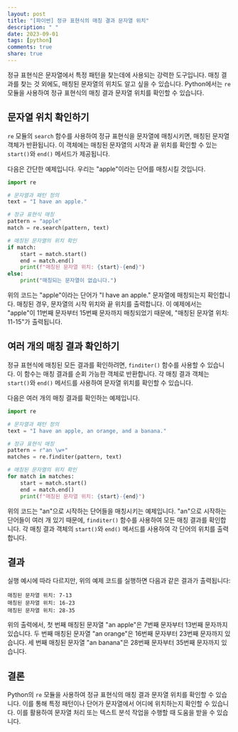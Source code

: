 ```yaml
---
layout: post
title: "[파이썬] 정규 표현식의 매칭 결과 문자열 위치"
description: " "
date: 2023-09-01
tags: [python]
comments: true
share: true
---
```


정규 표현식은 문자열에서 특정 패턴을 찾는데에 사용되는 강력한 도구입니다. 매칭 결과를 찾는 것 외에도, 매칭된 문자열의 위치도 알고 싶을 수 있습니다. Python에서는 `re` 모듈을 사용하여 정규 표현식의 매칭 결과 문자열 위치를 확인할 수 있습니다.

## 문자열 위치 확인하기

`re` 모듈의 `search` 함수를 사용하여 정규 표현식을 문자열에 매칭시키면, 매칭된 문자열 객체가 반환됩니다. 이 객체에는 매칭된 문자열의 시작과 끝 위치를 확인할 수 있는 `start()`와 `end()` 메서드가 제공됩니다.

다음은 간단한 예제입니다. 우리는 "apple"이라는 단어를 매칭시킬 것입니다.

```python
import re

# 문자열과 패턴 정의
text = "I have an apple."

# 정규 표현식 매칭
pattern = "apple"
match = re.search(pattern, text)

# 매칭된 문자열의 위치 확인
if match:
    start = match.start()
    end = match.end()
    print(f"매칭된 문자열 위치: {start}-{end}")
else:
    print("매칭되는 문자열이 없습니다.")
```

위의 코드는 "apple"이라는 단어가 "I have an apple." 문자열에 매칭되는지 확인합니다. 매칭된 경우, 문자열의 시작 위치와 끝 위치를 출력합니다. 이 예제에서는 "apple"이 11번째 문자부터 15번째 문자까지 매칭되었기 때문에, "매칭된 문자열 위치: 11-15"가 출력됩니다.

## 여러 개의 매칭 결과 확인하기

정규 표현식에 매칭된 모든 결과를 확인하려면, `finditer()` 함수를 사용할 수 있습니다. 이 함수는 매칭 결과를 순회 가능한 객체로 반환합니다. 각 매칭 결과 객체는 `start()`와 `end()` 메서드를 사용하여 문자열 위치를 확인할 수 있습니다.

다음은 여러 개의 매칭 결과를 확인하는 예제입니다.

```python
import re

# 문자열과 패턴 정의
text = "I have an apple, an orange, and a banana."

# 정규 표현식 매칭
pattern = r"an \w+"
matches = re.finditer(pattern, text)

# 매칭된 문자열의 위치 확인
for match in matches:
    start = match.start()
    end = match.end()
    print(f"매칭된 문자열 위치: {start}-{end}")
```

위의 코드는 "an"으로 시작하는 단어들을 매칭시키는 예제입니다. "an"으로 시작하는 단어들이 여러 개 있기 때문에, `finditer()` 함수를 사용하여 모든 매칭 결과를 확인합니다. 각 매칭 결과 객체의 `start()`와 `end()` 메서드를 사용하여 각 단어의 위치를 출력합니다.

## 결과

실행 예시에 따라 다르지만, 위의 예제 코드를 실행하면 다음과 같은 결과가 출력됩니다:

```
매칭된 문자열 위치: 7-13
매칭된 문자열 위치: 16-23
매칭된 문자열 위치: 28-35
```

위의 출력에서, 첫 번째 매칭된 문자열 "an apple"은 7번째 문자부터 13번째 문자까지 있습니다. 두 번째 매칭된 문자열 "an orange"은 16번째 문자부터 23번째 문자까지 있습니다. 세 번째 매칭된 문자열 "an banana"은 28번째 문자부터 35번째 문자까지 있습니다.

## 결론

Python의 `re` 모듈을 사용하여 정규 표현식의 매칭 결과 문자열 위치를 확인할 수 있습니다. 이를 통해 특정 패턴이나 단어가 문자열에서 어디에 위치하는지 확인할 수 있습니다. 이를 활용하여 문자열 처리 또는 텍스트 분석 작업을 수행할 때 도움을 받을 수 있습니다.